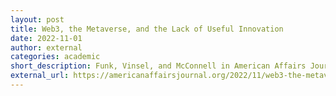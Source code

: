 ```yaml
---
layout: post
title: Web3, the Metaverse, and the Lack of Useful Innovation
date: 2022-11-01
author: external
categories: academic
short_description: Funk, Vinsel, and McConnell in American Affairs Journal.
external_url: https://americanaffairsjournal.org/2022/11/web3-the-metaverse-and-the-lack-of-useful-innovation/
---
```

